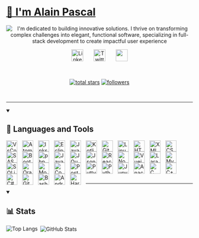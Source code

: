 <p align="left">
  <a href="https://github.com/Alain-Pascal">
    <h1 align="left"> 👋 I'm Alain Pascal </h1>
  </a>
</p>

<p align="center">
  <!-- Typing SVG inspired byDenverCoder1 - https://github.com/DenverCoder1/readme-typing-svg -->
  <img src="https://readme-typing-svg.demolab.com/?lines=Full-Stack+Software+Product+Developer;Dedicated+To+Building+Innovative+Solutions,;Elegant+Software+From+Complex+Problems.;Creating+Impactful+User+Experiences.&font=Fira%20Code&center=true&width=550&height=50&duration=4000&pause=990" alt="I'm dedicated to building innovative solutions. I thrive on transforming complex challenges into elegant, functional software, specializing in full-stack development to create impactful user experience">
</p>

<!-- Social icons section -->
<p align="center">
  <a href="https://www.linkedin.com/in/ishimwe-alain-pascal/"><img width="32px" alt="LinkedIn" title="LinkedIn" src="https://icongr.am/fontawesome/linkedin.svg?color=36BCF7"/></a>
  &#8287;&#8287;&#8287;&#8287;&#8287;
  <a href="https://x.com/_alain_pascal_"><img width="32px" alt="Twitter" title="Twitter" src="https://icongr.am/fontawesome/twitter.svg?color=36BCF7"/></a>
  &#8287;&#8287;&#8287;&#8287;&#8287;
  <a href="http://discordapp.com/users/866793505933361162" alt="Discord" title="Dev Pro Tips Discord Server"><img width="32px" src="https://icongr.am/simple/discord.svg?color=36BCF7"/></a>
</p>
<br/>

<!-- Social badges section -->
<p align="center">
  <a href="https://github.com/Alain-Pascal?tab=repositories&sort=stargazers">
    <img alt="total stars" title="Total stars on GitHub" src="https://custom-icon-badges.demolab.com/github/stars/Alain-Pascal?color=55960c&style=for-the-badge&labelColor=488207&logo=star"/></a>
  <a href="https://github.com/Alain-Pascal?tab=followers">
    <img alt="followers" title="Follow me on Github" src="https://custom-icon-badges.demolab.com/github/followers/Alain-Pascal?color=236ad3&labelColor=1155ba&style=for-the-badge&logo=person-add&label=Follow&logoColor=white"/></a>
</p>
<br/>

---

<details open>
  <summary><h2>🧰 Languages and Tools</h2></summary>

  <p align="left">
    <img align="left" alt="VsCode" width="30px" style="padding-right:10px;" src="https://cdn.jsdelivr.net/gh/devicons/devicon@latest/icons/vscode/vscode-original.svg"/>
    <img align="left" alt="Atom" width="30px" style="padding-right:10px;" src="https://cdn.jsdelivr.net/gh/devicons/devicon@latest/icons/atom/atom-original.svg"/>
    <img align="left" alt="Inkscape" width="30px" style="padding-right:10px;" src="https://cdn.jsdelivr.net/gh/devicons/devicon@latest/icons/inkscape/inkscape-original.svg"/>
    <img align="left" alt="Eclipse" width="30px" style="padding-right:10px;" src="https://cdn.jsdelivr.net/gh/devicons/devicon@latest/icons/eclipse/eclipse-original.svg"/>
    <img align="left" alt="Java" width="30px" style="padding-right:10px;" src="https://cdn.jsdelivr.net/gh/devicons/devicon/icons/java/java-original.svg"/>
    <img align="left" alt="Kotlin" width="30px" style="padding-right:10px;" src="https://cdn.jsdelivr.net/gh/devicons/devicon@latest/icons/kotlin/kotlin-plain-wordmark.svg"/>
    <img align="left" alt="Git" width="30px" style="padding-right:10px;" src="https://cdn.jsdelivr.net/gh/devicons/devicon/icons/git/git-original.svg" />
    <img align="left" alt="Linux" width="30px" style="padding-right:10px;" src="https://cdn.jsdelivr.net/gh/devicons/devicon/icons/linux/linux-original.svg" />
    <img align="left" alt="HTML" width="30px" style="padding-right:10px;" src="https://cdn.jsdelivr.net/gh/devicons/devicon/icons/html5/html5-plain.svg" />
    <img align="left" alt="XML" width="30px" style="padding-right:10px;" src="https://cdn.jsdelivr.net/gh/devicons/devicon@latest/icons/xml/xml-original.svg" />
    <img align="left" alt="CSS" width="30px" style="padding-right:10px;" src="https://cdn.jsdelivr.net/gh/devicons/devicon/icons/css3/css3-plain.svg" />
    <img align="left" alt="SASS" width="30px" style="padding-right:10px;" src="https://cdn.jsdelivr.net/gh/devicons/devicon@latest/icons/sass/sass-original.svg" />
    <img align="left" alt="Bootstrap" width="30px" style="padding-right:10px;" src="https://cdn.jsdelivr.net/gh/devicons/devicon@latest/icons/bootstrap/bootstrap-original-wordmark.svg" />
    <img align="left" alt="php" width="30px" style="padding-right:10px;" src="https://cdn.jsdelivr.net/gh/devicons/devicon@latest/icons/php/php-original.svg" />
    <img align="left" alt="JavaScript" width="30px" style="padding-right:10px;" src="https://cdn.jsdelivr.net/gh/devicons/devicon/icons/javascript/javascript-plain.svg" />
    <img align="left" alt="JQuery" width="30px" style="padding-right:10px;" src="https://cdn.jsdelivr.net/gh/devicons/devicon@latest/icons/jquery/jquery-plain-wordmark.svg" />
    <img align="left" alt="Json" width="30px" style="padding-right:10px;" src="https://cdn.jsdelivr.net/gh/devicons/devicon@latest/icons/json/json-plain.svg" />
    <img align="left" alt="React" width="30px" style="padding-right:10px;" src="https://cdn.jsdelivr.net/gh/devicons/devicon@latest/icons/react/react-original-wordmark.svg" />
    <img align="left" alt="NodeJS" width="30px" style="padding-right:10px;" src="https://cdn.jsdelivr.net/gh/devicons/devicon@latest/icons/nodejs/nodejs-original-wordmark.svg" />
    <img align="left" alt="Vuejs" width="30px" style="padding-right:10px;" src="https://cdn.jsdelivr.net/gh/devicons/devicon@latest/icons/vuejs/vuejs-original.svg" />
    <img align="left" alt="Laravel" width="30px" style="padding-right:10px;" src="https://cdn.jsdelivr.net/gh/devicons/devicon@latest/icons/laravel/laravel-original.svg" />
    <img align="left" alt="MySQL" width="30px" style="padding-right:10px;" src="https://cdn.jsdelivr.net/gh/devicons/devicon@latest/icons/mysql/mysql-original.svg" />
    <img align="left" alt="SQLite" width="30px" style="padding-right:10px;" src="https://cdn.jsdelivr.net/gh/devicons/devicon@latest/icons/sqlite/sqlite-original.svg" />
    <img align="left" alt="Oracle" width="30px" style="padding-right:10px;" src="https://cdn.jsdelivr.net/gh/devicons/devicon@latest/icons/oracle/oracle-original.svg" />
    <img align="left" alt="MongoDb" width="30px" style="padding-right:10px;" src="https://cdn.jsdelivr.net/gh/devicons/devicon@latest/icons/mongodb/mongodb-original-wordmark.svg" />
    <img align="left" alt="Composer" width="30px" style="padding-right:10px;" src="https://cdn.jsdelivr.net/gh/devicons/devicon@latest/icons/composer/composer-original.svg" />
    <img align="left" alt="Postman" width="30px" style="padding-right:10px;" src="https://cdn.jsdelivr.net/gh/devicons/devicon@latest/icons/postman/postman-original.svg" />
    <img align="left" alt="Putty" width="30px" style="padding-right:10px;" src="https://cdn.jsdelivr.net/gh/devicons/devicon@latest/icons/putty/putty-original.svg" />
    <img align="left" alt="Python" width="30px" style="padding-right:10px;" src="https://cdn.jsdelivr.net/gh/devicons/devicon/icons/python/python-plain.svg" />
    <img align="left" alt="Jupyter" width="30px" style="padding-right:10px;" src="https://cdn.jsdelivr.net/gh/devicons/devicon@latest/icons/jupyter/jupyter-original-wordmark.svg" />
    <img align="left" alt="Anaconda" width="30px" style="padding-right:10px;" src="https://cdn.jsdelivr.net/gh/devicons/devicon@latest/icons/anaconda/anaconda-original.svg" />
    <img align="left" alt="C" width="30px" style="padding-right:10px;" src="https://cdn.jsdelivr.net/gh/devicons/devicon@latest/icons/c/c-original.svg" />
    <img align="left" alt="C++" width="30px" style="padding-right:10px;" src="https://cdn.jsdelivr.net/gh/devicons/devicon@latest/icons/cplusplus/cplusplus-original.svg" />
    <img align="left" alt="C#" width="30px" style="padding-right:10px;" src="https://cdn.jsdelivr.net/gh/devicons/devicon@latest/icons/csharp/csharp-original.svg" />
    <img align="left" alt="GitHub" width="30px" style="padding-right:10px;" src="https://cdn.jsdelivr.net/gh/devicons/devicon/icons/github/github-original.svg" />
    <img align="left" alt="Bash" width="30px" style="padding-right:10px;" src="https://cdn.jsdelivr.net/gh/devicons/devicon/icons/bash/bash-plain.svg" />
    <img align="left" alt="Android Studio" width="30px" style="padding-right:10px;" src="https://cdn.jsdelivr.net/gh/devicons/devicon@latest/icons/androidstudio/androidstudio-original.svg" />
    <img align="left" alt="Hardhat" width="30px" style="padding-right:10px;" src="https://cdn.jsdelivr.net/gh/devicons/devicon@latest/icons/hardhat/hardhat-original.svg" />
  </p>
</details>

<br/>
<br/>
<br/>
<br/>
<br/>
<br/>

---

<!--
  ### 🔥 GitHub Contribution Streak
  
  ![GitHub Streak Badge](https://img.shields.io/badge/GitHub%20Streak-Active-brightgreen?logo=github&style=for-the-badge)
  
  ---
-->
<details open>
  <summary><h2>📊 Stats</h2></summary
 
<p><img align="left" src="https://github-readme-stats.vercel.app/api/top-langs?username=Alain-Pascal&show_icons=true&locale=en&layout=compact&theme=gruvbox&hide_border=true" alt="Top Langs" /></p>

<p>&nbsp;<img align="center" src="https://github-readme-stats.vercel.app/api?username=Alain-Pascal&show_icons=true&locale=en&theme=gruvbox&hide_border=true" alt="GitHub Stats" /></p>
</details>

<!-- ![Alain's GitHub stats](https://github-readme-stats.vercel.app/api?username=Alain-Pascal&show_icons=true&theme=gruvbox) -->

<!--
**Alain-Pascal/alain-pascal** is a ✨ _special_ ✨ repository because its `README.md` (this file) appears on your GitHub profile.

Here are some ideas to get you started:

- 🔭 I’m currently working on ...
- 🌱 I’m currently learning ...
- 👯 I’m looking to collaborate on ...
- 🤔 I’m looking for help with ...
- 💬 Ask me about ...
- 📫 How to reach me: ...
- 😄 Pronouns: ...
- ⚡ Fun fact: ...
-->
